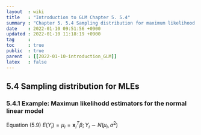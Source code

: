 ```yaml
---
layout  : wiki
title   : "Introduction to GLM Chapter 5. 5.4" 
summary : "Chapter 5. 5.4 Sampling distribution for maximum likelihood estimators"
date    : 2022-01-10 09:51:56 +0900
updated : 2022-01-10 11:18:19 +0900
tag     : 
toc     : true
public  : true
parent  : [[2022-01-10-introduction_GLM]] 
latex   : false
---
```


## 5.4 Sampling distribution for MLEs

### 5.4.1 Example: Maximun likelihodd estimators for the normal linear model

Equation (5.9) $E(Y_i) = \mu_i = \mathbf{x}_i^T\beta;\, Y_i\sim N(\mu_i,\sigma^2)$
